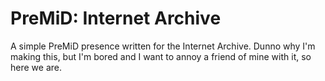 # PreMiD: Internet Archive
A simple PreMiD presence written for the Internet Archive. Dunno why I'm making this, but I'm bored and I want to annoy a friend of mine with it, so here we are.
